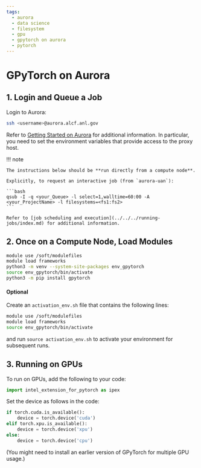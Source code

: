 ```yaml
---
tags:
  - aurora
  - data science
  - filesystem
  - gpu
  - gpytorch on aurora
  - pytorch
---
```


# GPyTorch on Aurora

## 1. Login and Queue a Job

Login to Aurora:

```bash
ssh <username>@aurora.alcf.anl.gov
```

Refer to [Getting Started on Aurora](../../getting-started-on-aurora.md) for additional information. In particular, you need to set the environment variables that provide access to the proxy host.

!!! note

    The instructions below should be **run directly from a compute node**.

    Explicitly, to request an interactive job (from `aurora-uan`):

    ```bash
    qsub -I -q <your_Queue> -l select=1,walltime=60:00 -A <your_ProjectName> -l filesystems=<fs1:fs2>
    ```

    Refer to [job scheduling and execution](../../../running-jobs/index.md) for additional information.

## 2. Once on a Compute Node, Load Modules

```bash
module use /soft/modulefiles
module load frameworks
python3 -m venv --system-site-packages env_gpytorch
source env_gpytorch/bin/activate
python3 -m pip install gpytorch
```

#### Optional

Create an `activation_env.sh` file that contains the following lines:

```bash
module use /soft/modulefiles
module load frameworks
source env_gpytorch/bin/activate
```

and run `source activation_env.sh` to activate your environment for subsequent runs.

## 3. Running on GPUs

To run on GPUs, add the following to your code:

```python
import intel_extension_for_pytorch as ipex
```

Set the device as follows in the code:

```python
if torch.cuda.is_available():
    device = torch.device('cuda')
elif torch.xpu.is_available():
    device = torch.device('xpu')
else: 
    device = torch.device('cpu')
```

(You might need to install an earlier version of GPyTorch for multiple GPU usage.)
